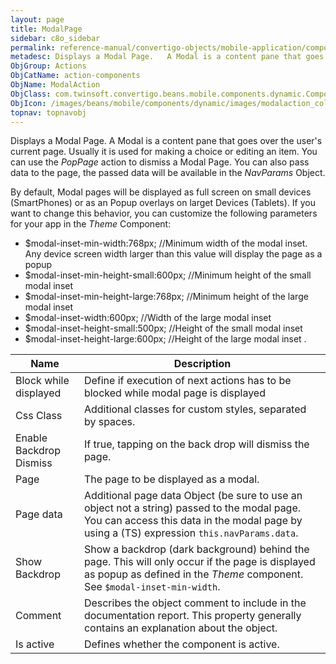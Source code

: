 ```yaml
---
layout: page
title: ModalPage
sidebar: c8o_sidebar
permalink: reference-manual/convertigo-objects/mobile-application/components/action-components/modalpage/
metadesc: Displays a Modal Page.   A Modal is a content pane that goes over the user's current page. Usually it is used for making a choice or editing an item. 
ObjGroup: Actions
ObjCatName: action-components
ObjName: ModalAction
ObjClass: com.twinsoft.convertigo.beans.mobile.components.dynamic.ComponentManager$1
ObjIcon: /images/beans/mobile/components/dynamic/images/modalaction_color_32x32.png
topnav: topnavobj
---
```

Displays a Modal Page. 
 A Modal is a content pane that goes over the user's current page. Usually it is used for making a choice or editing an item. You can use the <i>PopPage</i> action  to dismiss a Modal Page. You can also pass data to the page, the passed data will be available in the <i>NavParams</i> Object.

By default, Modal pages will be displayed as full screen on small devices (SmartPhones) or as an Popup overlays on larget Devices (Tablets). If you want to change this behavior, you can customize the following parameters for your app in the <i>Theme</i> Component:

 - $modal-inset-min-width:768px; //Minimum width of the modal inset. Any device screen width larger than this value will display the page as a popup
 - $modal-inset-min-height-small:600px; 	//Minimum height of the small modal inset
 - $modal-inset-min-height-large:768px; 	//Minimum height of the large modal inset
 - $modal-inset-width:600px; 	//Width of the large modal inset
 - $modal-inset-height-small:500px;  //Height of the small modal inset
 - $modal-inset-height-large:600px;  //Height of the large modal inset
.

Name | Description 
--- | ---
Block while displayed | Define if execution of next actions has to be blocked while modal page is displayed
Css Class | Additional classes for custom styles, separated by spaces.
Enable Backdrop Dismiss | If true, tapping on the back drop will dismiss the page.
Page | The page to be displayed as a modal.
Page data | Additional page data Object (be sure to use an object not a string) passed to the modal page. You can access this data in the modal page by using a (TS) expression <code>this.navParams.data</code>.
Show Backdrop | Show a backdrop (dark background) behind the page. This will only occur if the page is displayed as popup as defined in the <i>Theme</i> component. See <code>$modal-inset-min-width</code>.
Comment | Describes the object comment to include in the documentation report.  This property generally contains an explanation about the object. 
Is active | Defines whether the component is active. 

